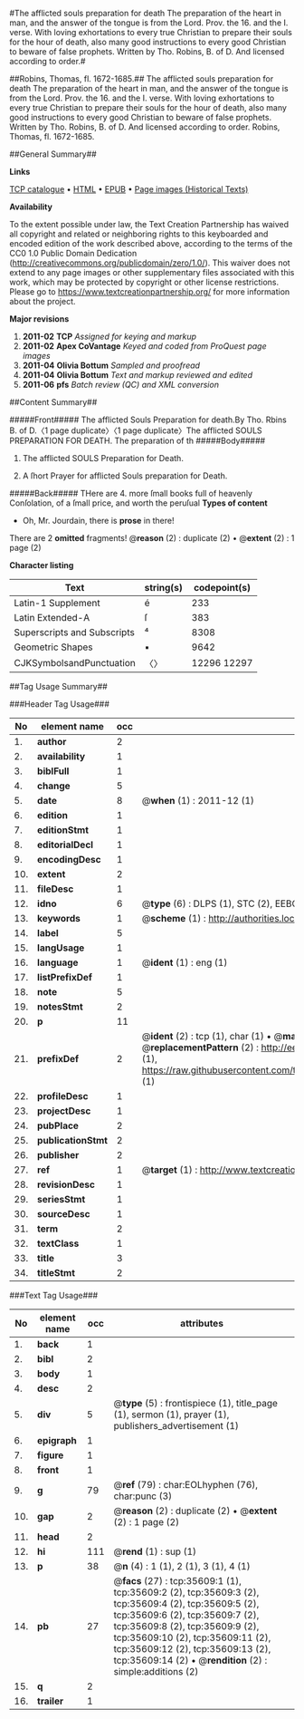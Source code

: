 #The afflicted souls preparation for death The preparation of the heart in man, and the answer of the tongue is from the Lord. Prov. the 16. and the I. verse. With loving exhortations to every true Christian to prepare their souls for the hour of death, also many good instructions to every good Christian to beware of false prophets. Written by Tho. Robins, B. of D. And licensed according to order.#

##Robins, Thomas, fl. 1672-1685.##
The afflicted souls preparation for death The preparation of the heart in man, and the answer of the tongue is from the Lord. Prov. the 16. and the I. verse. With loving exhortations to every true Christian to prepare their souls for the hour of death, also many good instructions to every good Christian to beware of false prophets. Written by Tho. Robins, B. of D. And licensed according to order.
Robins, Thomas, fl. 1672-1685.

##General Summary##

**Links**

[TCP catalogue](http://www.ota.ox.ac.uk/tcp/)  • 
[HTML](http://tei.it.ox.ac.uk/tcp/Texts-HTML/free/A57/A57416.html)  • 
[EPUB](http://tei.it.ox.ac.uk/tcp/Texts-EPUB/free/A57/A57416.epub) • 
[Page images (Historical Texts)](https://historicaltexts.jisc.ac.uk/eebo-99831147e)

**Availability**

To the extent possible under law, the Text Creation Partnership has waived all copyright and related or neighboring rights to this keyboarded and encoded edition of the work described above, according to the terms of the CC0 1.0 Public Domain Dedication (http://creativecommons.org/publicdomain/zero/1.0/). This waiver does not extend to any page images or other supplementary files associated with this work, which may be protected by copyright or other license restrictions. Please go to https://www.textcreationpartnership.org/ for more information about the project.

**Major revisions**

1. __2011-02__ __TCP__ *Assigned for keying and markup*
1. __2011-02__ __Apex CoVantage__ *Keyed and coded from ProQuest page images*
1. __2011-04__ __Olivia Bottum__ *Sampled and proofread*
1. __2011-04__ __Olivia Bottum__ *Text and markup reviewed and edited*
1. __2011-06__ __pfs__ *Batch review (QC) and XML conversion*

##Content Summary##

#####Front#####
The afflicted Souls Preparation for death.By Tho. Rbins B. of D.〈1 page duplicate〉〈1 page duplicate〉The afflicted SOULS PREPARATION FOR DEATH. The preparation of th
#####Body#####

1. The afflicted SOULS Preparation for Death.

1. A ſhort Prayer for afflicted Souls preparation for Death.

#####Back#####
THere are 4. more ſmall books full of heavenly Conſolation, of a ſmall price, and worth the peruſual
**Types of content**

  * Oh, Mr. Jourdain, there is **prose** in there!

There are 2 **omitted** fragments! 
 @__reason__ (2) : duplicate (2)  •  @__extent__ (2) : 1 page (2)

**Character listing**


|Text|string(s)|codepoint(s)|
|---|---|---|
|Latin-1 Supplement|é|233|
|Latin Extended-A|ſ|383|
|Superscripts             and Subscripts|⁴|8308|
|Geometric Shapes|▪|9642|
|CJKSymbolsandPunctuation|〈〉|12296 12297|

##Tag Usage Summary##

###Header Tag Usage###

|No|element name|occ|attributes|
|---|---|---|---|
|1.|__author__|2||
|2.|__availability__|1||
|3.|__biblFull__|1||
|4.|__change__|5||
|5.|__date__|8| @__when__ (1) : 2011-12 (1)|
|6.|__edition__|1||
|7.|__editionStmt__|1||
|8.|__editorialDecl__|1||
|9.|__encodingDesc__|1||
|10.|__extent__|2||
|11.|__fileDesc__|1||
|12.|__idno__|6| @__type__ (6) : DLPS (1), STC (2), EEBO-CITATION (1), PROQUEST (1), VID (1)|
|13.|__keywords__|1| @__scheme__ (1) : http://authorities.loc.gov/ (1)|
|14.|__label__|5||
|15.|__langUsage__|1||
|16.|__language__|1| @__ident__ (1) : eng (1)|
|17.|__listPrefixDef__|1||
|18.|__note__|5||
|19.|__notesStmt__|2||
|20.|__p__|11||
|21.|__prefixDef__|2| @__ident__ (2) : tcp (1), char (1)  •  @__matchPattern__ (2) : ([0-9\-]+):([0-9IVX]+) (1), (.+) (1)  •  @__replacementPattern__ (2) : http://eebo.chadwyck.com/downloadtiff?vid=$1&page=$2 (1), https://raw.githubusercontent.com/textcreationpartnership/Texts/master/tcpchars.xml#$1 (1)|
|22.|__profileDesc__|1||
|23.|__projectDesc__|1||
|24.|__pubPlace__|2||
|25.|__publicationStmt__|2||
|26.|__publisher__|2||
|27.|__ref__|1| @__target__ (1) : http://www.textcreationpartnership.org/docs/. (1)|
|28.|__revisionDesc__|1||
|29.|__seriesStmt__|1||
|30.|__sourceDesc__|1||
|31.|__term__|2||
|32.|__textClass__|1||
|33.|__title__|3||
|34.|__titleStmt__|2||


###Text Tag Usage###

|No|element name|occ|attributes|
|---|---|---|---|
|1.|__back__|1||
|2.|__bibl__|2||
|3.|__body__|1||
|4.|__desc__|2||
|5.|__div__|5| @__type__ (5) : frontispiece (1), title_page (1), sermon (1), prayer (1), publishers_advertisement (1)|
|6.|__epigraph__|1||
|7.|__figure__|1||
|8.|__front__|1||
|9.|__g__|79| @__ref__ (79) : char:EOLhyphen (76), char:punc (3)|
|10.|__gap__|2| @__reason__ (2) : duplicate (2)  •  @__extent__ (2) : 1 page (2)|
|11.|__head__|2||
|12.|__hi__|111| @__rend__ (1) : sup (1)|
|13.|__p__|38| @__n__ (4) : 1 (1), 2 (1), 3 (1), 4 (1)|
|14.|__pb__|27| @__facs__ (27) : tcp:35609:1 (1), tcp:35609:2 (2), tcp:35609:3 (2), tcp:35609:4 (2), tcp:35609:5 (2), tcp:35609:6 (2), tcp:35609:7 (2), tcp:35609:8 (2), tcp:35609:9 (2), tcp:35609:10 (2), tcp:35609:11 (2), tcp:35609:12 (2), tcp:35609:13 (2), tcp:35609:14 (2)  •  @__rendition__ (2) : simple:additions (2)|
|15.|__q__|2||
|16.|__trailer__|1||
